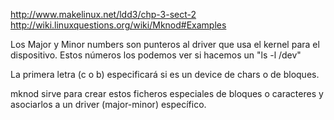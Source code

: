 http://www.makelinux.net/ldd3/chp-3-sect-2
http://wiki.linuxquestions.org/wiki/Mknod#Examples


Los Major y Minor numbers son punteros al driver que usa el kernel para el dispositivo.
Estos números los podemos ver si hacemos un "ls -l /dev"

La primera letra (c o b) especificará si es un device de chars o de bloques.


mknod sirve para crear estos ficheros especiales de bloques o caracteres y asociarlos a un driver (major-minor) específico.
